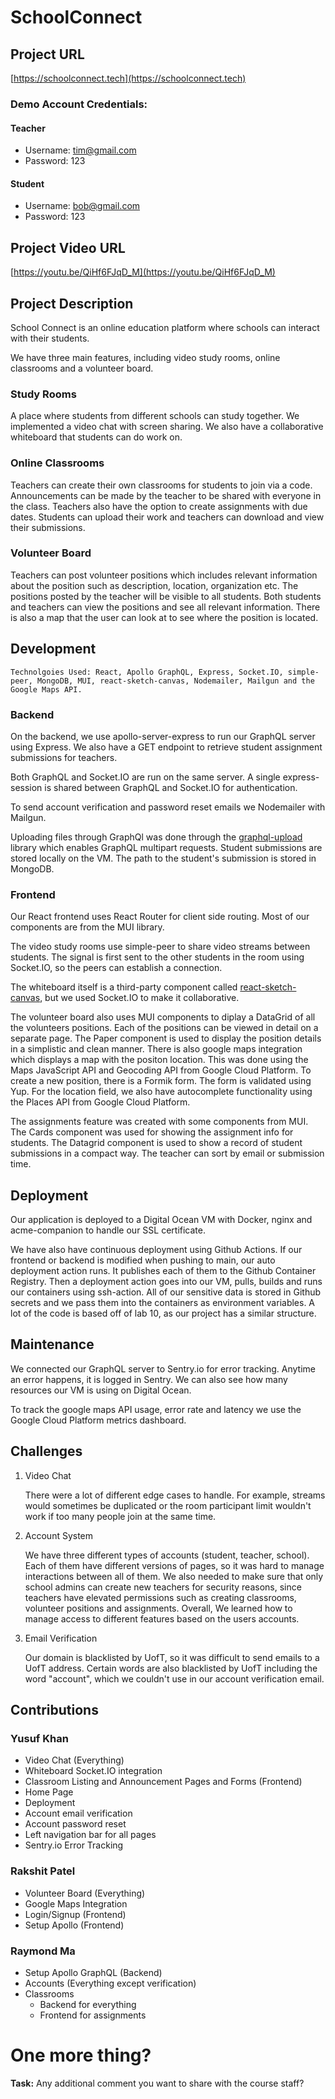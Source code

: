# SchoolConnect

## Project URL

[https://schoolconnect.tech](https://schoolconnect.tech)

### Demo Account Credentials:
#### Teacher
- Username: tim@gmail.com
- Password: 123
#### Student
- Username: bob@gmail.com
- Password: 123

## Project Video URL 

[https://youtu.be/QiHf6FJqD_M](https://youtu.be/QiHf6FJqD_M)

## Project Description

School Connect is an online education platform where schools can interact with their students. 

We have three main features, including video study rooms, online classrooms and a volunteer board.

### Study Rooms
A place where students from different schools can study together. We implemented a video chat with screen sharing. We also have a collaborative whiteboard that students can do work on.

### Online Classrooms
Teachers can create their own classrooms for students to join via a code. Announcements can be made by the teacher to be shared with everyone in the class. Teachers also have the option to create assignments with due dates.
Students can upload their work and teachers can download and view their submissions.

### Volunteer Board
Teachers can post volunteer positions which includes relevant information about the position such as description, location, organization etc. The positions posted by the teacher will be visible to all students. Both students and teachers can view the positions and see all relevant information. There is also a map that the user can look at to see where the position is located.


## Development

`Technolgoies Used: React, Apollo GraphQL, Express, Socket.IO, simple-peer, MongoDB, MUI, react-sketch-canvas, Nodemailer, Mailgun and the Google Maps API.`

### Backend
On the backend, we use apollo-server-express to run our GraphQL server using Express. We also have a GET endpoint to retrieve student assignment submissions for teachers.

Both GraphQL and Socket.IO are run on the same server. A single express-session is shared between GraphQL and Socket.IO for authentication.

To send account verification and password reset emails we Nodemailer with Mailgun.

Uploading files through GraphQl was done through the [graphql-upload](https://www.npmjs.com/package/graphql-upload) library which enables GraphQL multipart requests. Student submissions are stored locally on the VM. The path to the student's submission is stored in MongoDB.

### Frontend
Our React frontend uses React Router for client side routing. Most of our components are from the MUI library. 

The video study rooms use simple-peer to share video streams between students. The signal is first sent to the other students in the room using Socket.IO, so the peers can establish a connection. 

The whiteboard itself is a third-party component called [react-sketch-canvas](https://www.npmjs.com/package/react-sketch-canvas), but we used Socket.IO to make it collaborative.

The volunteer board also uses MUI components to diplay a DataGrid of all the volunteers positions. Each of the positions can be viewed in detail on a separate page. The Paper component is used to display the position details in a simplistic and clean manner. There is also google maps integration which displays a map with the positon location. This was done using the Maps JavaScript API and Geocoding API from Google Cloud Platform. To create a new position, there is a Formik form. The form is validated using Yup. For the location field, we also have autocomplete functionality using the Places API from Google Cloud Platform.

The assignments feature was created with some components from MUI. The Cards component was used for showing the assignment info for students. The Datagrid component is used to show a record of student submissions in a compact way. The teacher can sort by email or submission time. 

## Deployment

Our application is deployed to a Digital Ocean VM with Docker, nginx and acme-companion to handle our SSL certificate.

We have also have continuous deployment using Github Actions.
If our frontend or backend is modified when pushing to main, our auto deployment action runs. It publishes each of them to the Github Container Registry. Then a deployment action goes into our VM, pulls, builds and runs our containers using ssh-action. All of our sensitive data is stored in Github secrets and we pass them into the containers as environment variables. A lot of the code is based off of lab 10, as our project has a similar structure. 


## Maintenance

We connected our GraphQL server to Sentry.io for error tracking. Anytime an error happens, it is logged in Sentry. We can also see how many resources our VM is using on Digital Ocean.

To track the google maps API usage, error rate and latency we use the Google Cloud Platform metrics dashboard.

## Challenges
1. Video Chat
	
	There were a lot of different edge cases to handle. For example, streams would sometimes be duplicated or the room participant limit wouldn't work if too many people join at the same time. 

2. Account System

	We have three different types of accounts (student, teacher, school). Each of them have different versions of pages, so it was hard to manage interactions between all of them. We also needed to make sure that only school admins can create new teachers for security reasons, since teachers have elevated permissions such as creating classrooms, volunteer positions and assignments. Overall, We learned how to manage access to different features based on the users accounts.


3. Email Verification

	Our domain is blacklisted by UofT, so it was difficult to send emails to a UofT address. Certain words are also blacklisted by UofT including the word "account", which we couldn't use in our account verification email. 

## Contributions

### Yusuf Khan
- Video Chat (Everything)
- Whiteboard Socket.IO integration
- Classroom Listing and Announcement Pages and Forms (Frontend)
- Home Page
- Deployment
- Account email verification
- Account password reset
- Left navigation bar for all pages
- Sentry.io Error Tracking

### Rakshit Patel
- Volunteer Board (Everything)
- Google Maps Integration
- Login/Signup (Frontend)
- Setup Apollo (Frontend)

### Raymond Ma
- Setup Apollo GraphQL (Backend)
- Accounts (Everything except verification)
- Classrooms
	- Backend for everything
	- Frontend for assignments


# One more thing? 

**Task:** Any additional comment you want to share with the course staff? 
